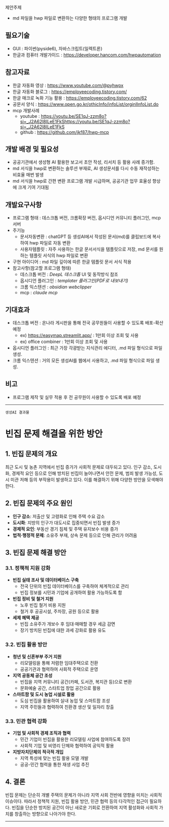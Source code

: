제안주제
- md 파일을 hwp 파일로 변환하는 다양한 형태의 프로그램 개발

## 필요기술
- GUI : 파이썬(pyside6), 자바스크립트(일렉트론)
- 한글과 컴퓨터 개발가이드 : https://developer.hancom.com/hwpautomation

## 참고자료
- 한글 자동화 영상 : https://www.youtube.com/@pyhwpx
- 한글 자동화 블로그 : https://employeecoding.tistory.com/
- 한글 매크로 녹화 기능 활용 : https://employeecoding.tistory.com/62
- 공문서 양식 : https://www.open.go.kr/othicInfo/infoList/orginlInfoList.do
- mcp 개발사례  
  - youtube : https://youtu.be/SE1qJ-zzm8o?si=_J2A62l8ILeE1FkShttps://youtu.be/SE1qJ-zzm8o?si=_J2A62l8ILeE1FkS
  - github  : https://github.com/jkf87/hwp-mcp

## 개발 배경 및 필요성
- 공공기관에서 생성형 AI 활용한 보고서 초안 작성, 리서치 등 활용 사례 증가함.
- md 서식을 hwp로 변환하는 솔루션 부재로, AI 생성문서를 다시 수동 재작성하는 비효율 매번 발생
- md 서식을 hwp로 간편 변환 프로그램 개발 시급하며, 공공기관 업무 효율성 향상에 크게 기여 기대됨

## 개발요구사항
-  프로그램 형태 : 데스크톱 버전, 크롬확장 버전, 옵시디언 커뮤니티 플러그인, mcp 서버
- 주기능  
	- 문서자동변환 : chatGPT 등 생성AI에서 작성된 문서(md)를 클립보드에 복사하여 hwp 파일로 자동 변환
	- 사용자템플릿 : 자주 사용하는 한글 문서서식을 템플릿으로 저장, md 문서를 원하는 템플릿 서식의 hwp 파일로 변환
- 구현 아이디어 : md 파일 깊이에 따른 한글 템플릿 문서 서식 적용
- 참고사항(참고할 프로그램 형태)
	- 데스크톱 버전 :  *DeepL 데스크톱* UI 및 동작방식 참조
	- 옵시디언 플러그인 :  *templater 플러그인(PDF로 내보내기)*
	- 크롬 익스텐션 :  *obsidian webclipper*
  - mcp : *claude mcp*
	
## 기대효과
- 데스크톱 버전 : 온나라 게시판을 통해 전국 공무원들이 사용할 수 있도록 배포-확산 예정 
	- ex) https://easymap.streamlit.app/ : 1만회 이상 조회 및 사용
	- ex) office combiner : 1만회 이상 조회 및 사용
- 옵시디언 플러그인 : 최근 가장 각광받는 지식관리 에디터, .md 파일 형식으로 파일 생성.
- 크롬 익스텐션 : 거의 모든 생성AI를 웹에서 사용하고, .md 파일 형식으로 파일 생성.

## 비고
- 프로그램 제작 및 실무 적용 후 전 공무원이 사용할 수 있도록 배포 예정


---

`생성AI 결과물`

# 빈집 문제 해결을 위한 방안

## 1. 빈집 문제의 개요
최근 도시 및 농촌 지역에서 빈집 증가가 사회적 문제로 대두되고 있다. 인구 감소, 도시화, 경제적 요인 등으로 인해 방치된 빈집이 늘어나면서 안전 문제, 범죄 발생 가능성, 도시 미관 저해 등의 부작용이 발생하고 있다. 이를 해결하기 위해 다양한 방안을 모색해야 한다.

## 2. 빈집 문제의 주요 원인
- **인구 감소**: 저출산 및 고령화로 인해 주택 수요 감소
- **도시화**: 지방의 인구가 대도시로 집중되면서 빈집 발생 증가
- **경제적 요인**: 부동산 경기 침체 및 주택 유지보수 비용 증가
- **법적·행정적 문제**: 소유주 부재, 상속 문제 등으로 인해 관리가 어려움

## 3. 빈집 문제 해결 방안
### 3.1. 정책적 지원 강화
- **빈집 실태 조사 및 데이터베이스 구축**
  - 전국 단위의 빈집 데이터베이스를 구축하여 체계적으로 관리
  - 빈집 정보를 시민과 기업에 공개하여 활용 가능하도록 함
- **빈집 정비 및 철거 지원**
  - 노후 빈집 철거 비용 지원
  - 철거 후 공공시설, 주차장, 공원 등으로 활용
- **세제 혜택 제공**
  - 빈집 소유주가 개보수 후 임대·매매할 경우 세금 감면
  - 장기 방치된 빈집에 대한 과세 강화로 활용 유도

### 3.2. 빈집 활용 방안
- **청년 및 신혼부부 주거 지원**
  - 리모델링을 통해 저렴한 임대주택으로 전환
  - 공공기관과 협력하여 사회적 주택으로 운영
- **지역 공동체 공간 조성**
  - 빈집을 지역 커뮤니티 공간(카페, 도서관, 복지관 등)으로 변환
  - 문화예술 공간, 스타트업 창업 공간으로 활용
- **스마트팜 및 도시 농업 시설로 활용**
  - 도심 빈집을 활용하여 실내 농업 및 스마트팜 조성
  - 지역 주민들과 협력하여 친환경 생산 및 일자리 창출

### 3.3. 민관 협력 강화
- **기업 및 사회적 경제 조직과 협력**
  - 민간 기업이 빈집을 활용한 리모델링 사업에 참여하도록 장려
  - 사회적 기업 및 비영리 단체와 협력하여 공익적 활용
- **지방자치단체의 적극적 개입**
  - 지역 특성에 맞는 빈집 활용 모델 개발
  - 공공-민간 협력을 통한 재생 사업 추진

## 4. 결론
빈집 문제는 단순히 개별 주택의 문제가 아니라 지역 사회 전반에 영향을 미치는 사회적 이슈이다. 따라서 정책적 지원, 빈집 활용 방안, 민관 협력 등의 다각적인 접근이 필요하다. 빈집을 단순한 방치된 공간이 아닌 새로운 기회로 전환하여 지역 활성화와 사회적 가치를 창출하는 방향으로 나아가야 한다.

---
